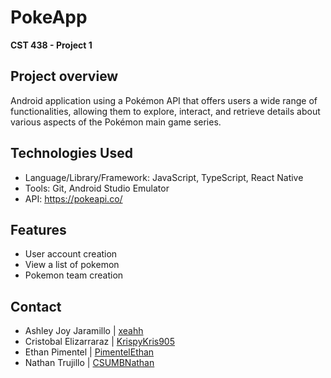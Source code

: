 # PokeApp
**CST 438 - Project 1**

## Project overview
Android application using a Pokémon API that offers users a wide range of functionalities, allowing them to explore, interact, and retrieve details about various aspects of the Pokémon main game series.

## Technologies Used
- Language/Library/Framework: JavaScript, TypeScript, React Native
- Tools: Git, Android Studio Emulator
- API: https://pokeapi.co/

## Features
- User account creation
- View a list of pokemon
- Pokemon team creation

## Contact
- Ashley Joy Jaramillo | [xeahh](https://github.com/xeahh)
- Cristobal Elizarraraz | [KrispyKris905](https://github.com/KrispyKris905)
- Ethan Pimentel | [PimentelEthan](https://github.com/PimentelEthan)
- Nathan Trujillo | [CSUMBNathan](https://github.com/CSUMBNathan)
